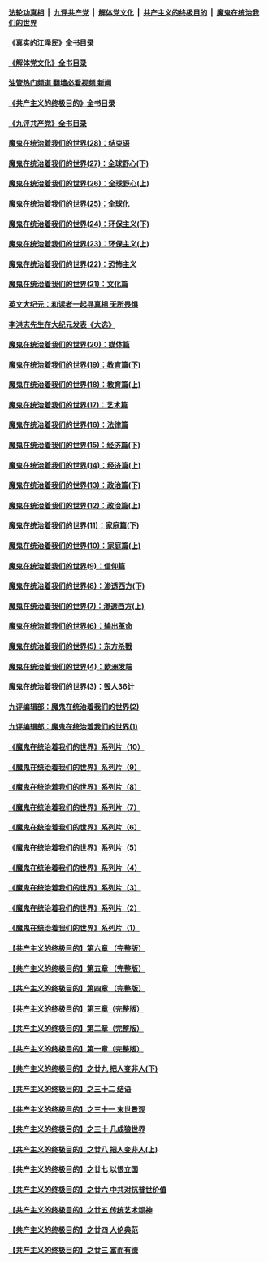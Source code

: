 ####  [法轮功真相](../../../../basic/blob/master/README.md?t=05111801) &nbsp;|&nbsp; [九评共产党](../../../../9ping.md/blob/master/README.md?t=05111801) &nbsp;|&nbsp; [解体党文化](../../../../jtdwh.md/blob/master/README.md?t=05111801)  &nbsp;|&nbsp; [共产主义的终极目的](../../../../gczydzjmd.md/blob/master/README.md?t=05111801) &nbsp;|&nbsp; [魔鬼在统治我们的世界](../../../../mgztzwmdsj.md/blob/master/README.md?t=05111801) 

#### [《真实的江泽民》全书目录](../pages/nsc422/n13721399.md?t=05111801) 

#### [《解体党文化》全书目录](../pages/nsc422/n13721157.md?t=05111801) 

#### [油管热门频道 翻墙必看视频 新闻](http://45.76.130.85:81/youtube.html?05111801)

#### [《共产主义的终极目的》全书目录](../pages/nsc422/n13721048.md?t=05111801) 

#### [《九评共产党》全书目录](../pages/nsc422/n13708085.md?t=05111801) 

#### [魔鬼在统治着我们的世界(28)：结束语](../pages/nsc422/n10936246.md?t=05111801) 

#### [魔鬼在统治着我们的世界(27)：全球野心(下)](../pages/nsc422/n10928319.md?t=05111801) 

#### [魔鬼在统治着我们的世界(26)：全球野心(上)](../pages/nsc422/n10900318.md?t=05111801) 

#### [魔鬼在统治着我们的世界(25)：全球化](../pages/nsc422/n10788205.md?t=05111801) 

#### [魔鬼在统治着我们的世界(24)：环保主义(下)](../pages/nsc422/n10695307.md?t=05111801) 

#### [魔鬼在统治着我们的世界(23)：环保主义(上)](../pages/nsc422/n10688613.md?t=05111801) 

#### [魔鬼在统治着我们的世界(22)：恐怖主义](../pages/nsc422/n10614727.md?t=05111801) 

#### [魔鬼在统治着我们的世界(21)：文化篇](../pages/nsc422/n10597706.md?t=05111801) 

#### [英文大纪元：和读者一起寻真相 无所畏惧](../pages/nsc422/n12542027.md?t=05111801) 

#### [李洪志先生在大纪元发表《大选》](../pages/nsc422/n12534746.md?t=05111801) 

#### [魔鬼在统治着我们的世界(20)：媒体篇](../pages/nsc422/n10586579.md?t=05111801) 

#### [魔鬼在统治着我们的世界(19)：教育篇(下)](../pages/nsc422/n10564808.md?t=05111801) 

#### [魔鬼在统治着我们的世界(18)：教育篇(上)](../pages/nsc422/n10526970.md?t=05111801) 

#### [魔鬼在统治着我们的世界(17)：艺术篇](../pages/nsc422/n10499093.md?t=05111801) 

#### [魔鬼在统治着我们的世界(16)：法律篇](../pages/nsc422/n10485969.md?t=05111801) 

#### [魔鬼在统治着我们的世界(15)：经济篇(下)](../pages/nsc422/n10469975.md?t=05111801) 

#### [魔鬼在统治着我们的世界(14)：经济篇(上)](../pages/nsc422/n10457370.md?t=05111801) 

#### [魔鬼在统治着我们的世界(13)：政治篇(下)](../pages/nsc422/n10448270.md?t=05111801) 

#### [魔鬼在统治着我们的世界(12)：政治篇(上)](../pages/nsc422/n10444576.md?t=05111801) 

#### [魔鬼在统治着我们的世界(11)：家庭篇(下)](../pages/nsc422/n10440961.md?t=05111801) 

#### [魔鬼在统治着我们的世界(10)：家庭篇(上)](../pages/nsc422/n10435448.md?t=05111801) 

#### [魔鬼在统治着我们的世界(9)：信仰篇](../pages/nsc422/n10432159.md?t=05111801) 

#### [魔鬼在统治着我们的世界(8)：渗透西方(下)](../pages/nsc422/n10429603.md?t=05111801) 

#### [魔鬼在统治着我们的世界(7)：渗透西方(上)](../pages/nsc422/n10426013.md?t=05111801) 

#### [魔鬼在统治着我们的世界(6)：输出革命](../pages/nsc422/n10421536.md?t=05111801) 

#### [魔鬼在统治着我们的世界(5)：东方杀戮](../pages/nsc422/n10417707.md?t=05111801) 

#### [魔鬼在统治着我们的世界(4)：欧洲发端](../pages/nsc422/n10414890.md?t=05111801) 

#### [魔鬼在统治着我们的世界(3)：毁人36计](../pages/nsc422/n10411583.md?t=05111801) 

#### [九评编辑部：魔鬼在统治着我们的世界(2)](../pages/nsc422/n10410036.md?t=05111801) 

#### [九评编辑部：魔鬼在统治着我们的世界(1)](../pages/nsc422/n10406825.md?t=05111801) 

#### [《魔鬼在统治着我们的世界》系列片（10）](../pages/nsc422/n12292670.md?t=05111801) 

#### [《魔鬼在统治着我们的世界》系列片（9）](../pages/nsc422/n12290859.md?t=05111801) 

#### [《魔鬼在统治着我们的世界》系列片（8）](../pages/nsc422/n12287445.md?t=05111801) 

#### [《魔鬼在统治着我们的世界》系列片（7）](../pages/nsc422/n12283425.md?t=05111801) 

#### [《魔鬼在统治着我们的世界》系列片（6）](../pages/nsc422/n12282314.md?t=05111801) 

#### [《魔鬼在统治着我们的世界》系列片（5）](../pages/nsc422/n12281419.md?t=05111801) 

#### [《魔鬼在统治着我们的世界》系列片（4）](../pages/nsc422/n12274024.md?t=05111801) 

#### [《魔鬼在统治着我们的世界》系列片（3）](../pages/nsc422/n12271322.md?t=05111801) 

#### [《魔鬼在统治着我们的世界》系列片（2）](../pages/nsc422/n12269049.md?t=05111801) 

#### [《魔鬼在统治着我们的世界》系列片（1）](../pages/nsc422/n12267575.md?t=05111801) 

#### [【共产主义的终极目的】第六章 （完整版）](../pages/nsc422/n11428913.md?t=05111801) 

#### [【共产主义的终极目的】第五章 （完整版）](../pages/nsc422/n11428912.md?t=05111801) 

#### [【共产主义的终极目的】第四章 （完整版）](../pages/nsc422/n11428907.md?t=05111801) 

#### [【共产主义的终极目的】第三章（完整版）](../pages/nsc422/n11428848.md?t=05111801) 

#### [【共产主义的终极目的】第二章（完整版）](../pages/nsc422/n11428831.md?t=05111801) 

#### [【共产主义的终极目的】第一章（完整版）](../pages/nsc422/n11417651.md?t=05111801) 

#### [【共产主义的终极目的】之廿九 把人变非人(下)](../pages/nsc422/n11344140.md?t=05111801) 

#### [【共产主义的终极目的】之三十二 结语](../pages/nsc422/n11360535.md?t=05111801) 

#### [【共产主义的终极目的】之三十一 末世景观](../pages/nsc422/n11351129.md?t=05111801) 

#### [【共产主义的终极目的】之三十 几成狼世界](../pages/nsc422/n11348280.md?t=05111801) 

#### [【共产主义的终极目的】之廿八 把人变非人(上)](../pages/nsc422/n11340492.md?t=05111801) 

#### [【共产主义的终极目的】之廿七 以恨立国](../pages/nsc422/n11336944.md?t=05111801) 

#### [【共产主义的终极目的】之廿六 中共对抗普世价值](../pages/nsc422/n11324785.md?t=05111801) 

#### [【共产主义的终极目的】之廿五 传统艺术颂神](../pages/nsc422/n11296396.md?t=05111801) 

#### [【共产主义的终极目的】之廿四 人伦典范](../pages/nsc422/n11296397.md?t=05111801) 

#### [【共产主义的终极目的】之廿三 富而有德](../pages/nsc422/n11283598.md?t=05111801) 

<img src='http://gfw-breaker.win/goodnews/indexes/nsc422.md' width='0px' height='0px'/>
